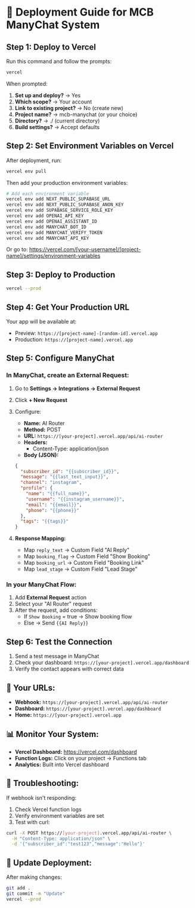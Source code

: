 # 🚀 Deployment Guide for MCB ManyChat System

## Step 1: Deploy to Vercel

Run this command and follow the prompts:
```bash
vercel
```

When prompted:
1. **Set up and deploy?** → Yes
2. **Which scope?** → Your account
3. **Link to existing project?** → No (create new)
4. **Project name?** → mcb-manychat (or your choice)
5. **Directory?** → ./ (current directory)
6. **Build settings?** → Accept defaults

## Step 2: Set Environment Variables on Vercel

After deployment, run:
```bash
vercel env pull
```

Then add your production environment variables:
```bash
# Add each environment variable
vercel env add NEXT_PUBLIC_SUPABASE_URL
vercel env add NEXT_PUBLIC_SUPABASE_ANON_KEY
vercel env add SUPABASE_SERVICE_ROLE_KEY
vercel env add OPENAI_API_KEY
vercel env add OPENAI_ASSISTANT_ID
vercel env add MANYCHAT_BOT_ID
vercel env add MANYCHAT_VERIFY_TOKEN
vercel env add MANYCHAT_API_KEY
```

Or go to: https://vercel.com/[your-username]/[project-name]/settings/environment-variables

## Step 3: Deploy to Production

```bash
vercel --prod
```

## Step 4: Get Your Production URL

Your app will be available at:
- Preview: `https://[project-name]-[random-id].vercel.app`
- Production: `https://[project-name].vercel.app`

## Step 5: Configure ManyChat

### In ManyChat, create an External Request:

1. Go to **Settings → Integrations → External Request**
2. Click **+ New Request**
3. Configure:
   - **Name:** AI Router
   - **Method:** POST
   - **URL:** `https://[your-project].vercel.app/api/ai-router`
   - **Headers:**
     - Content-Type: application/json
   - **Body (JSON):**
   ```json
   {
     "subscriber_id": "{{subscriber_id}}",
     "message": "{{last_text_input}}",
     "channel": "instagram",
     "profile": {
       "name": "{{full_name}}",
       "username": "{{instagram_username}}",
       "email": "{{email}}",
       "phone": "{{phone}}"
     },
     "tags": "{{tags}}"
   }
   ```

4. **Response Mapping:**
   - Map `reply_text` → Custom Field "AI Reply"
   - Map `booking_flag` → Custom Field "Show Booking"
   - Map `booking_url` → Custom Field "Booking Link"
   - Map `lead_stage` → Custom Field "Lead Stage"

### In your ManyChat Flow:

1. Add **External Request** action
2. Select your "AI Router" request
3. After the request, add conditions:
   - If `Show Booking` = true → Show booking flow
   - Else → Send `{{AI Reply}}`

## Step 6: Test the Connection

1. Send a test message in ManyChat
2. Check your dashboard: `https://[your-project].vercel.app/dashboard`
3. Verify the contact appears with correct data

## 🎯 Your URLs:

- **Webhook:** `https://[your-project].vercel.app/api/ai-router`
- **Dashboard:** `https://[your-project].vercel.app/dashboard`
- **Home:** `https://[your-project].vercel.app`

## 📊 Monitor Your System:

- **Vercel Dashboard:** https://vercel.com/dashboard
- **Function Logs:** Click on your project → Functions tab
- **Analytics:** Built into Vercel dashboard

## 🔧 Troubleshooting:

If webhook isn't responding:
1. Check Vercel function logs
2. Verify environment variables are set
3. Test with curl:
```bash
curl -X POST https://[your-project].vercel.app/api/ai-router \
  -H "Content-Type: application/json" \
  -d '{"subscriber_id":"test123","message":"Hello"}'
```

## 🔄 Update Deployment:

After making changes:
```bash
git add .
git commit -m "Update"
vercel --prod
```